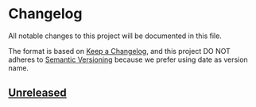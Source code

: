 # Changelog

All notable changes to this project will be documented in this file.

The format is based on [Keep a Changelog](https://keepachangelog.com/en/1.0.0/),
and this project DO NOT adheres to [Semantic Versioning](https://semver.org/spec/v2.0.0.html) because we prefer using date as version name.

## [Unreleased](https://github.com/jeremy379/demo-laravel-liwire/compare/refs/tags/2021-12-08T14.29.07...HEAD)
